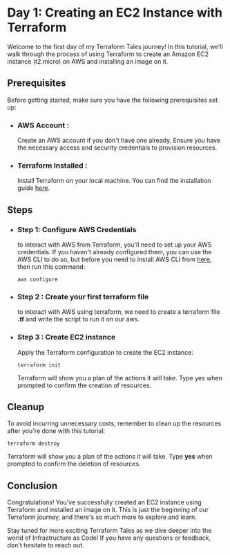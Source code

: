 # Day 1: Creating an EC2 Instance with Terraform

Welcome to the first day of my Terraform Tales journey! In this tutorial, we'll walk through the process of using Terraform to create an Amazon EC2 instance (t2.micro) on AWS and installing an image on it.

## Prerequisites

Before getting started, make sure you have the following prerequisites set up:
- ### AWS Account : 
    Create an AWS account if you don't have one already. Ensure you have the necessary access and security credentials to provision resources.
- ### Terraform Installed :
    Install Terraform on your local machine. You can find the installation guide [here](https://developer.hashicorp.com/terraform/tutorials/aws-get-started/install-cli).

## Steps
- ### Step 1: Configure AWS Credentials
    to interact with AWS from Terraform, you'll need to set up your AWS credentials. If you haven't already configured them, you can use the AWS CLI to do so, but before you need to install AWS CLI from [here](https://docs.aws.amazon.com/cli/latest/userguide/getting-started-install.html), then run this command:
    ```
    aws configure
    ```

- ### Step 2 : Create your first terraform file
    to interact with AWS using terraform, we need to create a terraform file **.tf** and write the script to run it on our aws.

- ### Step 3 : Create EC2 instance
    Apply the Terraform configuration to create the EC2 instance:
    ```
    terraform init
    ```
    Terraform will show you a plan of the actions it will take. Type yes when prompted to confirm the creation of resources.

## Cleanup
To avoid incurring unnecessary costs, remember to clean up the resources after you're done with this tutorial:
```
terraform destroy
```
Terraform will show you a plan of the actions it will take. Type **yes** when prompted to confirm the deletion of resources.

## Conclusion
Congratulations! You've successfully created an EC2 instance using Terraform and installed an image on it. This is just the beginning of our Terraform journey, and there's so much more to explore and learn.

Stay tuned for more exciting Terraform Tales as we dive deeper into the world of Infrastructure as Code! If you have any questions or feedback, don't hesitate to reach out.
